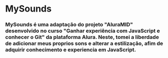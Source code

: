 <h1> MySounds </h1>

<h3> MySounds é uma adaptação do projeto "AluraMID" desenvolvido no curso "Ganhar experiência com JavaScript e conhecer o Git" da plataforma Alura.
Neste, tomei a liberdade de adicionar meus proprios sons e alterar a estilização, afim de adquirir conhecimento e experiencia em JavaScript.
</h3>
